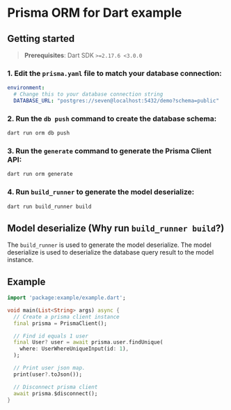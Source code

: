 # Prisma ORM for Dart example

## Getting started

> **Prerequisites**: Dart SDK `>=2.17.6 <3.0.0`

### 1. Edit the `prisma.yaml` file to match your database connection:

```yaml
environment:
  # Change this to your database connection string
  DATABASE_URL: "postgres://seven@localhost:5432/demo?schema=public"
```

### 2. Run the `db push` command to create the database schema:

```bash
dart run orm db push
```

### 3. Run the `generate` command to generate the Prisma Client API:

```bash
dart run orm generate
```

### 4. Run `build_runner` to generate the model deserialize:

```bash
dart run build_runner build
```

## Model deserialize (Why run `build_runner build`?)

The `build_runner` is used to generate the model deserialize. The model deserialize is used to deserialize the database query result to the model instance.


## Example
```dart
import 'package:example/example.dart';

void main(List<String> args) async {
  // Create a prisma client instance
  final prisma = PrismaClient();

  // Find id equals 1 user
  final User? user = await prisma.user.findUnique(
    where: UserWhereUniqueInput(id: 1),
  );

  // Print user json map.
  print(user?.toJson());

  // Disconnect prisma client
  await prisma.$disconnect();
}
```

